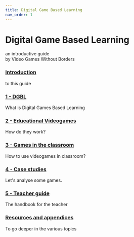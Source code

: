 ```yaml
---
title: Digital Game Based Learning
nav_order: 1
---
```

# Digital Game Based Learning
an introductive guide  
by Video Games Without Borders

### [Introduction](01_introduction.md)
to this guide
### [1 - DGBL](10_dgbl.md)
What is Digital Games Based Learning
### [2 - Educational Videogames](20_educational_games.md)
How do they work?
### [3 - Games in the classroom](30_integrating_games.md)
How to use videogames in classroom?
### [4 - Case studies](40_case_studies.md)
Let's analyse some games.
### [5 - Teacher guide](50_setup.md)
The handbook for the teacher
### [Resources and appendices](100_resources.md)
To go deeper in the various topics
